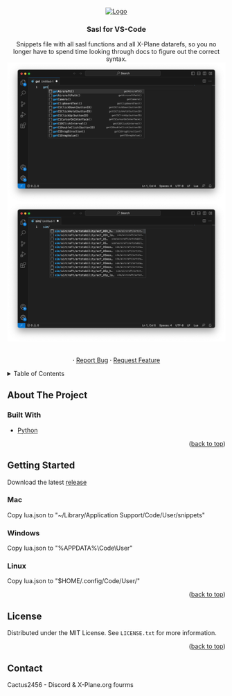 <br />
<div align="center">
  <a href="https://github.com/IASXP/AirportVisuals">
    <img src="https://img.icons8.com/?size=128&id=ENnBBPpfkhH1&format=png" alt="Logo"/>
  </a>

<h3 align="center">Sasl for VS-Code</h3>

  <p align="center">
    Snippets file with all sasl functions and all X-Plane datarefs, so you no longer have to spend time looking through docs to figure out the correct syntax.
    <br />
    <a ><img align="center" width="800" src="https://github.com/IASXP/SASL-for-vs-code/blob/70eabdaf6925bdbdb69f8222816d3574e63f5208/Screenshot%202023-07-18%20at%203.33.32%20PM.png"></a>
    <a ><img align="center" width="800" src="https://github.com/IASXP/SASL-for-vs-code/blob/70eabdaf6925bdbdb69f8222816d3574e63f5208/Screenshot%202023-07-18%20at%203.33.43%20PM.png"></a>
    <br />
    <br />
    <br />
    ·
    <a href="https://github.com/IASXP/AirportVisuals/issues">Report Bug</a>
    ·
    <a href="https://github.com/IASXP/AirportVisuals/issues">Request Feature</a>
  </p>
</div>


<!-- TABLE OF CONTENTS -->
<details>
  <summary>Table of Contents</summary>
  <ol>
    <li>
      <a href="#about-the-project">About The Project</a>
      <ul>
        <li><a href="#built-with">Built With</a></li>
      </ul>
    </li>
    <li>
      <a href="#getting-started">Getting Started</a>
      <ul>
        <li><a href="#Mac">Mac</a></li>
        <li><a href="#Windows">Windows</a></li>
        <li><a href="#Linux">Linux</a></li>
      </ul>
    </li>
    <li><a href="#license">License</a></li>
    <li><a href="#contact">Contact</a></li>

  </ol>
</details>

<!-- ABOUT THE PROJECT -->

## About The Project

### Built With
- [Python](https://www.python.org/)
<p align="right">(<a href="#top">back to top</a>)</p>
<!-- GETTING STARTED -->

## Getting Started

Download the latest [release](https://github.com/IASXP/SASL-for-vs-code/releases)

### Mac

Copy lua.json to "~/Library/Application Support/Code/User/snippets"

### Windows

Copy lua.json to "%APPDATA%\Code\User\"

### Linux

Copy lua.json to "$HOME/.config/Code/User/"

<p align="right">(<a href="#top">back to top</a>)</p>

## License

Distributed under the MIT License. See `LICENSE.txt` for more information.

<p align="right">(<a href="#top">back to top</a>)</p>

## Contact

Cactus2456 - Discord & X-Plane.org fourms






